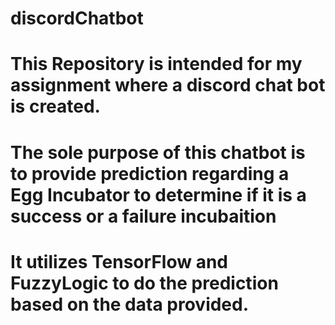 # discordChatbot
# This Repository is intended for my assignment where a discord chat bot is created.
# The sole purpose of this chatbot is to provide prediction regarding a Egg Incubator to determine if it is a success or a failure incubaition
# It utilizes TensorFlow and FuzzyLogic to do the prediction based on the data provided.

